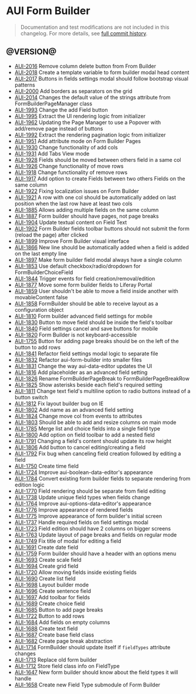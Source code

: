 # AUI Form Builder

> Documentation and test modifications are not included in this changelog. For more details, see [full commit history](https://github.com/liferay/alloy-ui/commits/master/src/aui-form-builder).

## @VERSION@

* [AUI-2016](https://issues.liferay.com/browse/AUI-2016) Remove column delete button from From Builder
* [AUI-2018](https://issues.liferay.com/browse/AUI-2018) Create a template variable to form builder modal head content
* [AUI-2017](https://issues.liferay.com/browse/AUI-2017) Buttons in fields settings modal should follow bootstrap visual patterns
* [AUI-2000](https://issues.liferay.com/browse/AUI-2000) Add borders as separators on the grid
* [AUI-2014](https://issues.liferay.com/browse/AUI-2014) Changes the default value of the strings attribute from FormBuilderPageManager class
* [AUI-1993](https://issues.liferay.com/browse/AUI-1993) Change the add Field button
* [AUI-1995](https://issues.liferay.com/browse/AUI-1995) Extract the UI rendering logic from initializer
* [AUI-1962](https://issues.liferay.com/browse/AUI-1962) Updating the Page Manager to use a Popover with add/remove page instead of buttons
* [AUI-1992](https://issues.liferay.com/browse/AUI-1992) Extract the rendering pagination logic from initializer
* [AUI-1951](https://issues.liferay.com/browse/AUI-1951) Add attribute mode on Form Builder Pages
* [AUI-1930](https://issues.liferay.com/browse/AUI-1930) Change functionality of add cols
* [AUI-1931](https://issues.liferay.com/browse/AUI-1931) Add Tabs View mode
* [AUI-1928](https://issues.liferay.com/browse/AUI-1928) Fields should be moved between others field in a same col
* [AUI-1926](https://issues.liferay.com/browse/AUI-1926) Change functionality of move rows
* [AUI-1918](https://issues.liferay.com/browse/AUI-1918) Change functionality of remove rows
* [AUI-1917](https://issues.liferay.com/browse/AUI-1917) Add option to create Fields between two others Fields on the same column
* [AUI-1922](https://issues.liferay.com/browse/AUI-1922) Fixing localization issues on Form Builder
* [AUI-1921](https://issues.liferay.com/browse/AUI-1921) A row with one col should be automatically added on last position when the last row have at least two cols
* [AUI-1885](https://issues.liferay.com/browse/AUI-1885) Allows adding multiple fields on the same column
* [AUI-1887](https://issues.liferay.com/browse/AUI-1887) Form builder should have pages, not page breaks
* [AUI-1904](https://issues.liferay.com/browse/AUI-1904) Update textual content on Field Text
* [AUI-1902](https://issues.liferay.com/browse/AUI-1902) Form Builder fields toolbar buttons should not submit the form (reload the page) after clicked
* [AUI-1899](https://issues.liferay.com/browse/AUI-1899) Improve Form Builder visual interface
* [AUI-1866](https://issues.liferay.com/browse/AUI-1866) New line should be automatically added when a field is added on the last empty line
* [AUI-1897](https://issues.liferay.com/browse/AUI-1897) Make form builder field modal always have a single column
* [AUI-1853](https://issues.liferay.com/browse/AUI-1853) Use default checkbox/radio/dropdown for FormBuilderChoiceField
* [AUI-1844](https://issues.liferay.com/browse/AUI-1844) Trigger events for field creation/removal/edition
* [AUI-1877](https://issues.liferay.com/browse/AUI-1877) Move some form builder fields to Liferay Portal
* [AUI-1859](https://issues.liferay.com/browse/AUI-1859) User shouldn't be able to move a field inside another with movableContent false
* [AUI-1858](https://issues.liferay.com/browse/AUI-1858) FormBuilder should be able to receive layout as a configuration object
* [AUI-1810](https://issues.liferay.com/browse/AUI-1810) Form builder advanced field settings for mobile
* [AUI-1830](https://issues.liferay.com/browse/AUI-1830) Button to move field should be inside the field's toolbar
* [AUI-1840](https://issues.liferay.com/browse/AUI-1840) Field settings cancel and save buttons for mobile
* [AUI-1820](https://issues.liferay.com/browse/AUI-1820) Form Builder is not keyboard-accessible
* [AUI-1755](https://issues.liferay.com/browse/AUI-1755) Button for adding page breaks should be on the left of the button to add rows
* [AUI-1841](https://issues.liferay.com/browse/AUI-1841) Refactor field settings modal logic to separate file
* [AUI-1832](https://issues.liferay.com/browse/AUI-1832) Refactor aui-form-builder into smaller files
* [AUI-1831](https://issues.liferay.com/browse/AUI-1831) Change the way aui-data-editor updates the UI
* [AUI-1816](https://issues.liferay.com/browse/AUI-1816) Add placeholder as an advanced field setting
* [AUI-1826](https://issues.liferay.com/browse/AUI-1826) Rename FormBuilderPageBreak to FormBuilderPageBreakRow
* [AUI-1825](https://issues.liferay.com/browse/AUI-1825) Show asterisks beside each field's required setting
* [AUI-1811](https://issues.liferay.com/browse/AUI-1811) Change text field's multiline option to radio buttons instead of a button switch
* [AUI-1812](https://issues.liferay.com/browse/AUI-1812) Fix layout builder bug on IE
* [AUI-1802](https://issues.liferay.com/browse/AUI-1802) Add name as an advanced field setting
* [AUI-1824](https://issues.liferay.com/browse/AUI-1824) Change move col from events to attributes
* [AUI-1803](https://issues.liferay.com/browse/AUI-1803) Should be able to add and resize columns on main mode
* [AUI-1785](https://issues.liferay.com/browse/AUI-1785) Merge list and choice fields into a single field type
* [AUI-1800](https://issues.liferay.com/browse/AUI-1800) Add option on field toolbar to add a nested field
* [AUI-1791](https://issues.liferay.com/browse/AUI-1791) Changing a field's content should update its row height
* [AUI-1806](https://issues.liferay.com/browse/AUI-1806) Add button to cancel editing/creating a field
* [AUI-1792](https://issues.liferay.com/browse/AUI-1792) Fix bug when canceling field creation followed by editing a field
* [AUI-1750](https://issues.liferay.com/browse/AUI-1750) Create time field
* [AUI-1724](https://issues.liferay.com/browse/AUI-1724) Improve aui-boolean-data-editor's appearance
* [AUI-1784](https://issues.liferay.com/browse/AUI-1784) Convert existing form builder fields to separate rendering from edition logic
* [AUI-1770](https://issues.liferay.com/browse/AUI-1770) Field rendering should be separate from field editing
* [AUI-1738](https://issues.liferay.com/browse/AUI-1738) Update unique field types when fields change
* [AUI-1764](https://issues.liferay.com/browse/AUI-1764) Improve aui-options-data-editor's appearance
* [AUI-1776](https://issues.liferay.com/browse/AUI-1776) Improve appearance of rendered fields
* [AUI-1775](https://issues.liferay.com/browse/AUI-1775) Improve appearance of form builder's initial screen
* [AUI-1737](https://issues.liferay.com/browse/AUI-1737) Handle required fields on field settings modal
* [AUI-1723](https://issues.liferay.com/browse/AUI-1723) Field edition should have 2 columns on bigger screens
* [AUI-1763](https://issues.liferay.com/browse/AUI-1763) Update layout of page breaks and fields on regular mode
* [AUI-1749](https://issues.liferay.com/browse/AUI-1749) Fix title of modal for editing a field
* [AUI-1691](https://issues.liferay.com/browse/AUI-1691) Create date field
* [AUI-1759](https://issues.liferay.com/browse/AUI-1759) Form builder should have a header with an options menu
* [AUI-1693](https://issues.liferay.com/browse/AUI-1693) Create scale field
* [AUI-1694](https://issues.liferay.com/browse/AUI-1694) Create grid field
* [AUI-1720](https://issues.liferay.com/browse/AUI-1720) Allow moving fields inside existing fields
* [AUI-1690](https://issues.liferay.com/browse/AUI-1690) Create list field
* [AUI-1698](https://issues.liferay.com/browse/AUI-1698) Layout builder mode
* [AUI-1696](https://issues.liferay.com/browse/AUI-1696) Create sentence field
* [AUI-1697](https://issues.liferay.com/browse/AUI-1697) Add toolbar for fields
* [AUI-1689](https://issues.liferay.com/browse/AUI-1689) Create choice field
* [AUI-1685](https://issues.liferay.com/browse/AUI-1685) Button to add page breaks
* [AUI-1722](https://issues.liferay.com/browse/AUI-1722) Button to add rows
* [AUI-1684](https://issues.liferay.com/browse/AUI-1684) Add fields on empty columns
* [AUI-1688](https://issues.liferay.com/browse/AUI-1688) Create text field
* [AUI-1687](https://issues.liferay.com/browse/AUI-1687) Create base field class
* [AUI-1682](https://issues.liferay.com/browse/AUI-1682) Create page break abstraction
* [AUI-1714](https://issues.liferay.com/browse/AUI-1714) FormBuilder should update itself if `fieldTypes` attribute changes
* [AUI-1713](https://issues.liferay.com/browse/AUI-1713) Replace old form builder
* [AUI-1712](https://issues.liferay.com/browse/AUI-1712) Store field class info on FieldType
* [AUI-1647](https://issues.liferay.com/browse/AUI-1647) New form builder should know about the field types it will handle
* [AUI-1658](https://issues.liferay.com/browse/AUI-1658) Create new Field Type submodule of Form Builder
